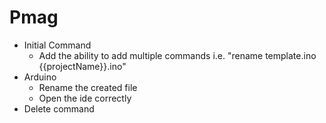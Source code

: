 # Pmag
- Initial Command
  - Add the ability to add multiple commands i.e. "rename template.ino {{projectName}}.ino"
- Arduino
  - Rename the created file
  - Open the ide correctly
- Delete command